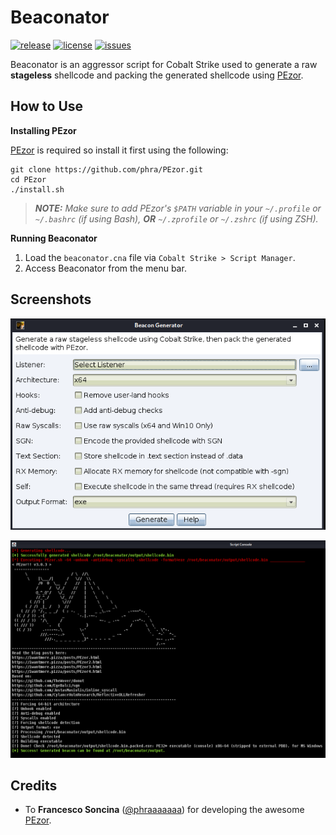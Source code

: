 # Beaconator
[![release](https://img.shields.io/github/release/capt-meelo/Beaconator.svg?label=version&style=flat)](https://github.com/capt-meelo/Beaconator/releases)
[![license](https://img.shields.io/github/license/capt-meelo/Beaconator.svg?style=flat)](https://github.com/capt-meelo/Beaconator/blob/main/LICENSE)
[![issues](https://img.shields.io/github/issues-raw/capt-meelo/Beaconator.svg?style=flat)](https://github.com/capt-meelo/Beaconator/issues?q=is:issue+is:open)

Beaconator is an aggressor script for Cobalt Strike used to generate a raw **stageless** shellcode and packing the generated shellcode using [PEzor](https://github.com/phra/PEzor).


## How to Use
**Installing PEzor**

[PEzor](https://github.com/phra/PEzor) is required so install it first using the following:
```
git clone https://github.com/phra/PEzor.git
cd PEzor
./install.sh
```
> ***NOTE:** Make sure to add PEzor's `$PATH` variable in your `~/.profile` or `~/.bashrc` (if using Bash), **OR** `~/.zprofile` or `~/.zshrc` (if using ZSH).*


**Running Beaconator**

1. Load the `beaconator.cna` file via `Cobalt Strike > Script Manager`.
2. Access Beaconator from the menu bar.


## Screenshots

![options.png](./images/options.png "Pop Up Menu") 

![script-console.png](./images/script-console.png "Script Console Output") 


## Credits
- To **Francesco Soncina** ([@phraaaaaaa](https://twitter.com/phraaaaaaa)) for developing the awesome [PEzor](https://github.com/phra/PEzor).
